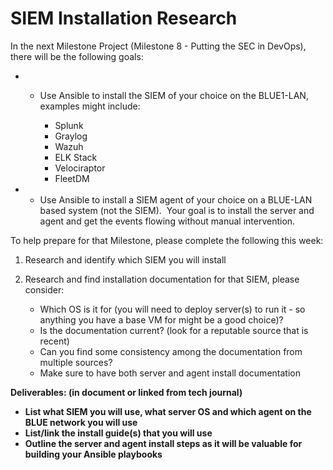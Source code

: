 # SIEM Installation Research
In the next Milestone Project (Milestone 8 - Putting the SEC in DevOps), there will be the following goals:

*   *   Use Ansible to install the SIEM of your choice on the BLUE1-LAN, examples might include: 

        *   Splunk
        *   Graylog
        *   Wazuh
        *   ELK Stack
        *   Velociraptor
        *   FleetDM

*   *   Use Ansible to install a SIEM agent of your choice on a BLUE-LAN based system (not the SIEM).  Your goal is to install the server and agent and get the events flowing without manual intervention.

To help prepare for that Milestone, please complete the following this week:

1.  Research and identify which SIEM you will install

2.  Research and find installation documentation for that SIEM, please consider:

    *   Which OS is it for (you will need to deploy server(s) to run it - so anything you have a base VM for might be a good choice)?
    *   Is the documentation current? (look for a reputable source that is recent)
    *   Can you find some consistency among the documentation from multiple sources?
    *   Make sure to have both server and agent install documentation

**Deliverables: (in document or linked from tech journal)**

*   **List what SIEM you will use, what server OS and which agent on the BLUE network you will use**
*   **List/link the install guide(s) that you will use**
*   **Outline the server and agent install steps as it will be valuable for building your Ansible playbooks**
